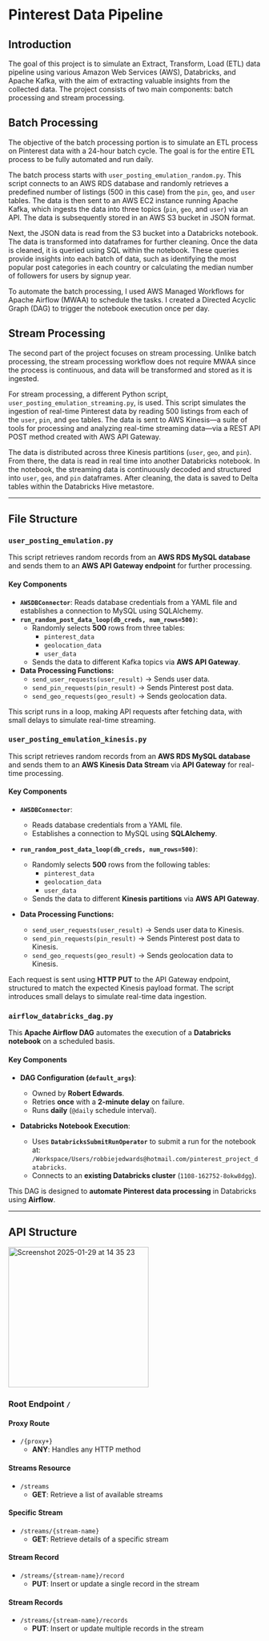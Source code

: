 # Pinterest Data Pipeline

## Introduction

The goal of this project is to simulate an Extract, Transform, Load (ETL) data pipeline using various Amazon Web Services (AWS), Databricks, and Apache Kafka, with the aim of extracting valuable insights from the collected data. The project consists of two main components: batch processing and stream processing.

## Batch Processing

The objective of the batch processing portion is to simulate an ETL process on Pinterest data with a 24-hour batch cycle. The goal is for the entire ETL process to be fully automated and run daily.

The batch process starts with `user_posting_emulation_random.py`. This script connects to an AWS RDS database and randomly retrieves a predefined number of listings (500 in this case) from the `pin`, `geo`, and `user` tables. The data is then sent to an AWS EC2 instance running Apache Kafka, which ingests the data into three topics (`pin`, `geo`, and `user`) via an API. The data is subsequently stored in an AWS S3 bucket in JSON format.

Next, the JSON data is read from the S3 bucket into a Databricks notebook. The data is transformed into dataframes for further cleaning. Once the data is cleaned, it is queried using SQL within the notebook. These queries provide insights into each batch of data, such as identifying the most popular post categories in each country or calculating the median number of followers for users by signup year.

To automate the batch processing, I used AWS Managed Workflows for Apache Airflow (MWAA) to schedule the tasks. I created a Directed Acyclic Graph (DAG) to trigger the notebook execution once per day.

## Stream Processing

The second part of the project focuses on stream processing. Unlike batch processing, the stream processing workflow does not require MWAA since the process is continuous, and data will be transformed and stored as it is ingested.

For stream processing, a different Python script, `user_posting_emulation_streaming.py`, is used. This script simulates the ingestion of real-time Pinterest data by reading 500 listings from each of the `user`, `pin`, and `geo` tables. The data is sent to AWS Kinesis—a suite of tools for processing and analyzing real-time streaming data—via a REST API POST method created with AWS API Gateway.

The data is distributed across three Kinesis partitions (`user`, `geo`, and `pin`). From there, the data is read in real time into another Databricks notebook. In the notebook, the streaming data is continuously decoded and structured into `user`, `geo`, and `pin` dataframes. After cleaning, the data is saved to Delta tables within the Databricks Hive metastore.

---
## File Structure

### `user_posting_emulation.py`
This script retrieves random records from an **AWS RDS MySQL database** and sends them to an **AWS API Gateway endpoint** for further processing.  

#### **Key Components**
- **`AWSDBConnector`**: Reads database credentials from a YAML file and establishes a connection to MySQL using SQLAlchemy.  
- **`run_random_post_data_loop(db_creds, num_rows=500)`**:  
  - Randomly selects **500** rows from three tables:  
    - `pinterest_data`  
    - `geolocation_data`  
    - `user_data`  
  - Sends the data to different Kafka topics via **AWS API Gateway**.  
- **Data Processing Functions:**  
  - `send_user_requests(user_result)` → Sends user data.  
  - `send_pin_requests(pin_result)` → Sends Pinterest post data.  
  - `send_geo_requests(geo_result)` → Sends geolocation data.  

This script runs in a loop, making API requests after fetching data, with small delays to simulate real-time streaming.

### `user_posting_emulation_kinesis.py`
This script retrieves random records from an **AWS RDS MySQL database** and sends them to an **AWS Kinesis Data Stream** via **API Gateway** for real-time processing.  

#### **Key Components**
- **`AWSDBConnector`**:  
  - Reads database credentials from a YAML file.  
  - Establishes a connection to MySQL using **SQLAlchemy**.  

- **`run_random_post_data_loop(db_creds, num_rows=500)`**:  
  - Randomly selects **500** rows from the following tables:  
    - `pinterest_data`  
    - `geolocation_data`  
    - `user_data`  
  - Sends the data to different **Kinesis partitions** via **AWS API Gateway**.  

- **Data Processing Functions:**  
  - `send_user_requests(user_result)` → Sends user data to Kinesis.  
  - `send_pin_requests(pin_result)` → Sends Pinterest post data to Kinesis.  
  - `send_geo_requests(geo_result)` → Sends geolocation data to Kinesis.  

Each request is sent using **HTTP PUT** to the API Gateway endpoint, structured to match the expected Kinesis payload format. The script introduces small delays to simulate real-time data ingestion.

### `airflow_databricks_dag.py`
This **Apache Airflow DAG** automates the execution of a **Databricks notebook** on a scheduled basis.

#### **Key Components**
- **DAG Configuration (`default_args`)**:  
  - Owned by **Robert Edwards**.  
  - Retries **once** with a **2-minute delay** on failure.  
  - Runs **daily** (`@daily` schedule interval).  

- **Databricks Notebook Execution**:  
  - Uses **`DatabricksSubmitRunOperator`** to submit a run for the notebook at:  
    `/Workspace/Users/robbiejedwards@hotmail.com/pinterest_project_databricks`.  
  - Connects to an **existing Databricks cluster** (`1108-162752-8okw8dgg`).  

This DAG is designed to **automate Pinterest data processing** in Databricks using **Airflow**. 

---
## API Structure
<img width="280" alt="Screenshot 2025-01-29 at 14 35 23" src="https://github.com/user-attachments/assets/c5cf7695-c987-4419-bb78-b26bc46d4da2" />

### Root Endpoint `/`

#### Proxy Route
- `/{proxy+}`
  - **ANY**: Handles any HTTP method


#### Streams Resource
- `/streams`
  - **GET**: Retrieve a list of available streams

#### Specific Stream
- `/streams/{stream-name}`
  - **GET**: Retrieve details of a specific stream

#### Stream Record
- `/streams/{stream-name}/record`
  - **PUT**: Insert or update a single record in the stream

#### Stream Records
- `/streams/{stream-name}/records`
  - **PUT**: Insert or update multiple records in the stream


